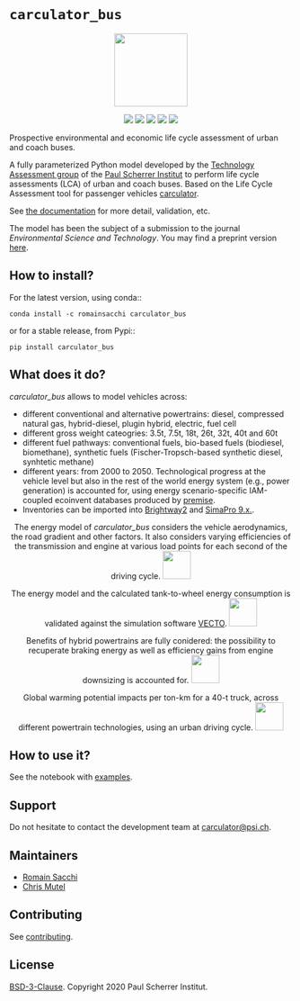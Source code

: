 # ``carculator_bus``

<p align="center">
  <img style="height:130px;" src="https://github.com/romainsacchi/coarse/raw/master/docs/mediumsmall.png">
</p>

<p align="center">
  <a href="https://badge.fury.io/py/carculator-truck" target="_blank"><img src="https://badge.fury.io/py/carculator-truck.svg"></a>
  <a href="https://travis-ci.org/romainsacchi/carculator_bus" target="_blank"><img src="https://travis-ci.org/romainsacchi/carculator_bus.svg?branch=master"></a>
  <a href="https://ci.appveyor.com/project/romainsacchi/carculator_bus" target="_blank"><img src="https://ci.appveyor.com/api/projects/status/github/romainsacchi/carculator_bus?svg=true"></a>
  <a href="https://coveralls.io/github/romainsacchi/carculator_bus" target="_blank"><img src="https://coveralls.io/repos/github/romainsacchi/carculator_bus/badge.svg"></a>
  <a href="https://carculator_bus.readthedocs.io/en/latest/" target="_blank"><img src="https://readthedocs.org/projects/carculator_bus/badge/?version=latest"></a>
 </p>

Prospective environmental and economic life cycle assessment of urban and coach buses.

A fully parameterized Python model developed by the [Technology Assessment group](https://www.psi.ch/en/ta) of the
[Paul Scherrer Institut](https://www.psi.ch/en) to perform life cycle assessments (LCA) of urban and coach buses.
Based on the Life Cycle Assessment tool for passenger vehicles [carculator](https://github.com/romainsacchi/carculator).

See [the documentation](https://carculator_bus.readthedocs.io/en/latest/index.html) for more detail, validation, etc.

The model has been the subject of a submission to the journal <i>Environmental Science and Technology</i>.
You may find a preprint version <a href="https://www.psi.ch/en/ta/preprint" target="_blank">here<a/>.


## How to install?

For the latest version, using conda::

    conda install -c romainsacchi carculator_bus
    
or for a stable release, from Pypi::

    pip install carculator_bus
    
    
## What does it do?

<i>carculator_bus</i> allows to model vehicles across:
<ul>
<li>different conventional and alternative powertrains: diesel, compressed natural gas, hybrid-diesel, plugin hybrid, electric, fuel cell</li>
<li>different gross weight cateogries: 3.5t, 7.5t, 18t, 26t, 32t, 40t and 60t</li>
<li>different fuel pathways: conventional fuels, bio-based fuels (biodiesel, biomethane), synthetic fuels
(Fischer-Tropsch-based synthetic diesel, synhtetic methane)</li>
<li>different years: from 2000 to 2050. Technological progress at the vehicle level but also in the rest of the world energy
system (e.g., power generation) is accounted for, using energy scenario-specific IAM-coupled ecoinvent databases produced by 
<a href="https://github.com/romainsacchi/premise" target="_blank">premise</a>.</li>
<li>Inventories can be imported into <a href="https://brightway.dev/" target="_blank">Brightway2</a> and
<a href="https://www.simapro.com/" target="_blank">SimaPro 9.x.</a>.</li>
</ul>

<p align="center">
    The energy model of <i>carculator_bus</i> considers the vehicle aerodynamics, the road gradient and other factors.
    It also considers varying efficiencies of the transmission and engine at various load points for each second
    of the driving cycle.
  <img style="height:50px;" src="https://github.com/romainsacchi/carculator_bus/raw/master/docs/energy_model.png">
</p>

<p align="center">
    The energy model and the calculated tank-to-wheel energy consumption is validated against the simulation software
    <a href="https://ec.europa.eu/clima/policies/transport/vehicles/vecto_en" target="_blank">VECTO</a>.
  <img style="height:50px;" src="https://github.com/romainsacchi/carculator_bus/raw/master/docs/vecto_validation.png">
</p>

<p align="center">
    Benefits of hybrid powertrains are fully conidered: the possibility to recuperate braking energy as well as efficiency gains from engine
    downsizing is accounted for.
  <img style="height:50px;" src="https://github.com/romainsacchi/carculator_bus/raw/master/docs/hybrid_efficiency.png">
</p>

<p align="center">
    Global warming potential impacts per ton-km for a 40-t truck, across different powertrain technologies,
    using an urban driving cycle.
  <img style="height:50px;" src="https://github.com/romainsacchi/carculator_bus/raw/master/docs/urban_gwp.png">
</p>

## How to use it?

See the notebook with [examples](https://github.com/romainsacchi/carculator_bus/blob/master/examples/Examples.ipynb).

## Support

Do not hesitate to contact the development team at [carculator@psi.ch](mailto:carculator@psi.ch).

## Maintainers

* [Romain Sacchi](https://github.com/romainsacchi)
* [Chris Mutel](https://github.com/cmutel/)

## Contributing

See [contributing](https://github.com/romainsacchi/carculator_bus/blob/master/CONTRIBUTING.md).

## License

[BSD-3-Clause](https://github.com/romainsacchi/carculator_bus/blob/master/LICENSE). Copyright 2020 Paul Scherrer Institut.
